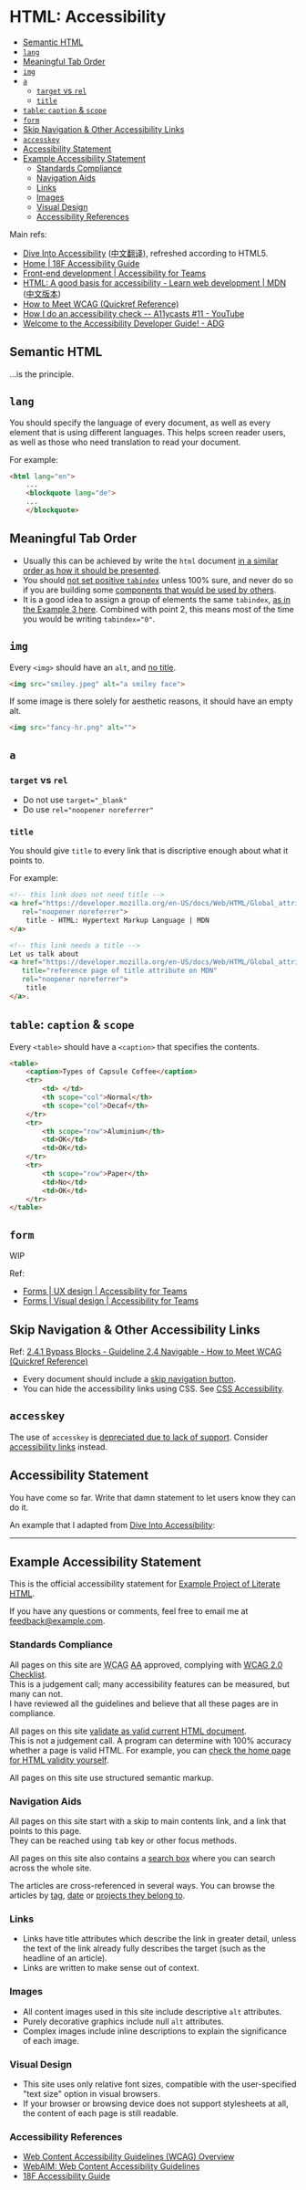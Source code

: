 # HTML: Accessibility

<!-- MarkdownTOC -->

- [Semantic HTML](#semantic-html)
- [`lang`](#lang)
- [Meaningful Tab Order](#meaningful-tab-order)
- [`img`](#img)
- [`a`](#a)
    - [`target` vs `rel`](#target-vs-rel)
    - [`title`](#title)
- [`table`: `caption` & `scope`](#table-caption--scope)
- [`form`](#form)
- [Skip Navigation & Other Accessibility Links](#skip-navigation--other-accessibility-links)
- [`accesskey`](#accesskey)
- [Accessibility Statement](#accessibility-statement)
- [Example Accessibility Statement](#example-accessibility-statement)
    - [Standards Compliance](#standards-compliance)
    - [Navigation Aids](#navigation-aids)
    - [Links](#links)
    - [Images](#images)
    - [Visual Design](#visual-design)
    - [Accessibility References](#accessibility-references)

<!-- /MarkdownTOC -->

Main refs:

- [Dive Into Accessibility](https://web.archive.org/web/20110927131211/http://diveintoaccessibility.org/) ([中文翻译](http://dia.z6i.org/)), refreshed according to HTML5.
- [Home | 18F Accessibility Guide](https://accessibility.18f.gov/)
- [Front-end development | Accessibility for Teams](https://accessibility.digital.gov/front-end/getting-started/)
- [HTML: A good basis for accessibility - Learn web development | MDN](https://developer.mozilla.org/en-US/docs/Learn/Accessibility/HTML) ([中文版本](https://developer.mozilla.org/zh-CN/docs/learn/Accessibility/HTML:%E4%B8%BA%E5%8F%AF%E8%AE%BF%E9%97%AE%E6%80%A7%E6%8F%90%E4%BE%9B%E4%B8%80%E4%B8%AA%E8%89%AF%E5%A5%BD%E7%9A%84%E5%9F%BA%E7%A1%80))
- [How to Meet WCAG (Quickref Reference)](https://www.w3.org/WAI/WCAG21/quickref/?versions=2.0#meaningful-sequence)
- [How I do an accessibility check -- A11ycasts #11 - YouTube](https://www.youtube.com/watch?v=cOmehxAU_4s&feature=youtu.be)
- [Welcome to the Accessibility Developer Guide! - ADG](https://www.accessibility-developer-guide.com/)

## Semantic HTML

…is the principle.

## `lang`

You should specify the language of every document, as well as every element that is using different languages. This helps screen reader users, as well as those who need translation to read your document.

For example:

```html
<html lang="en">
    ...
    <blockquote lang="de">
    ...
    </blockquote>
```

## Meaningful Tab Order

- Usually this can be achieved by write the `html` document [in a similar order as how it should be presented](https://www.w3.org/WAI/WCAG21/Techniques/general/G59).
- You should [not set positive `tabindex`](https://developer.paciellogroup.com/blog/2014/08/using-the-tabindex-attribute/) unless 100% sure, and never do so if you are building some [components that would be used by others](https://adrianroselli.com/2014/11/dont-use-tabindex-greater-than-0.html).
- It is a good idea to assign a group of elements the same `tabindex`, [as in the Example 3 here](https://www.w3.org/WAI/WCAG21/Techniques/html/H4.html). Combined with point 2, this means most of the time you would be writing `tabindex="0"`.

## `img`

Every `<img>` should have an `alt`, and [no title](https://developer.paciellogroup.com/blog/2013/01/using-the-html-title-attribute-updated/).

```html
<img src="smiley.jpeg" alt="a smiley face">
```

If some image is there solely for aesthetic reasons, it should have an empty alt.

```html
<img src="fancy-hr.png" alt="">
```

<!-- 
```html
<img src="smiley.jpeg" alt="a smiley face" title="Smiley face of John Smith">
```
 -->

## `a`

### `target` vs `rel`

- Do not use `target="_blank"`
- Do use `rel="noopener noreferrer"`

### `title`

You should give `title` to every link that is discriptive enough about what it points to.

For example:

```html
<!-- this link does not need title -->
<a href="https://developer.mozilla.org/en-US/docs/Web/HTML/Global_attributes/title"
   rel="noopener noreferrer">
    title - HTML: Hypertext Markup Language | MDN
</a>

<!-- this link needs a title -->
Let us talk about 
<a href="https://developer.mozilla.org/en-US/docs/Web/HTML/Global_attributes/title"
   title="reference page of title attribute on MDN"
   rel="noopener noreferrer">
    title
</a>.
```


## `table`: `caption` & `scope`

Every `<table>` should have a `<caption>` that specifies the contents.

```html
<table>
    <caption>Types of Capsule Coffee</caption>
    <tr>
        <td> </td>
        <th scope="col">Normal</th>
        <th scope="col">Decaf</th>
    </tr>
    <tr>
        <th scope="row">Aluminium</th>
        <td>OK</td>
        <td>OK</td>
    </tr>
    <tr>
        <th scope="row">Paper</th>
        <td>No</td>
        <td>OK</td>
    </tr>
</table>
```

## `form`

WIP

Ref: 

- [Forms | UX design | Accessibility for Teams](https://accessibility.digital.gov/ux/forms/)
- [Forms | Visual design | Accessibility for Teams](https://accessibility.digital.gov/visual-design/forms/)

## Skip Navigation & Other Accessibility Links

Ref: [2.4.1 Bypass Blocks - Guideline 2.4 Navigable - How to Meet WCAG (Quickref Reference)](https://www.w3.org/WAI/WCAG21/quickref/?versions=2.0#bypass-blocks)

- Every document should include a [skip navigation button](https://webaim.org/techniques/skipnav/).
- You can hide the accessibility links using CSS. See [CSS Accessibility](./CSS-accessibility.md#hidden-accessibility-links).


## `accesskey`

The use of `accesskey` is [depreciated due to lack of support](https://developer.mozilla.org/en-US/docs/Web/HTML/Global_attributes/accesskey). Consider [accessibility links](#skip-navigation-other-accessibility-links) instead.

<!-- There is no [universal standards](https://www.standardaccesskeys.com/SAK2014/#spec), but you probably want to [point `accesskey`'s to the number keys](https://www.sitepoint.com/community/t/access-keys-is-there-a-standard/51430).

> UK Government recommendation for access keys:
> 
> * S - Skip navigation
> * 1 - Home page
> * 2 - What's new
> * 3 - Site map
> * 4 - Search
> * 5 - Frequently Asked Questions (FAQ)
> * 6 - Help
> * 7 - Complaints procedure
> * 8 - Terms and conditions
> * 9 - Feedback form
> * 0 - Access key details

So you should at least have:

```html
<a href="index.html" 
   accesskey="1">Home</a>
<a href="accessibility_statement.html" 
   accesskey="0">Accessibility Statement</a>
```
 -->
## Accessibility Statement

You have come so far. Write that damn statement to let users know they can do it.

An example that I adapted from [Dive Into Accessibility](https://web.archive.org/web/20110927131211/http://diveintoaccessibility.org/):

<hr>

## Example Accessibility Statement

This is the official accessibility statement for [Example Project of Literate <abbr title="HyperText Markup Language">HTML</abbr>](https://github.com/loikein/literate-html/tree/master/example-project).

If you have any questions or comments, feel free to email me at [feedback@example.com](mailto:feedback@example.com).


### Standards Compliance

All pages on this site are <abbr title="Web Content Accessibility Guidelines">WCAG</abbr> [AA](https://www.w3.org/WAI/WCAG2AA-Conformance) approved, 
complying with [WCAG 2.0 Checklist](https://www.w3.org/TR/2005/WD-WCAG20-20051123/appendixB.html).  
This is a judgement call; many accessibility features can be measured, but many can not.  
I have reviewed all the guidelines and believe that all these pages are in compliance.


All pages on this site [validate as valid current HTML document](https://validator.w3.org/).  
This is not a judgement call. A program can determine with 100% accuracy whether a page is valid HTML. For example, you can [check the home page for HTML validity yourself](https://validator.w3.org/nu/?doc=https%3A%2F%2Fhtmlpreview.github.io%2F%3Fhttps%3A%2F%2Fgithub.com%2Floikein%2Fliterate-html%2Fblob%2Fmaster%2Fexample-project%2Findex.html).

All pages on this site use structured semantic markup.  

### Navigation Aids

All pages on this site start with a skip to main contents link, and a link that points to this page.  
They can be reached using <kbd>tab</kbd> key or other focus methods.

All pages on this site also contains a [search box](#search) where you can search across the whole site.

The articles are cross-referenced in several ways. You can browse the articles by [tag](#tag), [date](#archive) or [projects they belong to](#projects).

### Links

- Links have title attributes which describe the link in greater detail, unless the text of the link already fully describes the target (such as the headline of an article).
- Links are written to make sense out of context.

### Images

- All content images used in this site include descriptive `alt` attributes.
- Purely decorative graphics include null `alt` attributes.
- Complex images include inline descriptions to explain the significance of each image.

### Visual Design

- This site uses only relative font sizes, compatible with the user-specified "text size" option in visual browsers.
- If your browser or browsing device does not support stylesheets at all, the content of each page is still readable.

### Accessibility References

- [Web Content Accessibility Guidelines (WCAG) Overview](https://www.w3.org/WAI/standards-guidelines/wcag/)
- [WebAIM: Web Content Accessibility Guidelines](https://webaim.org/standards/wcag/)
- [18F Accessibility Guide](https://accessibility.18f.gov/)
